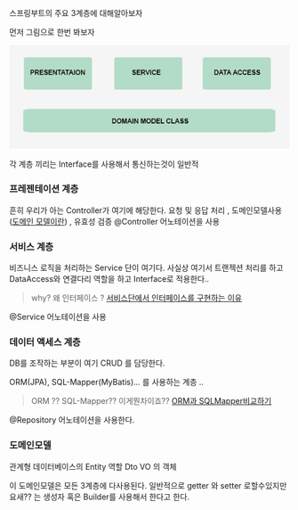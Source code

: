 스프링부트의 주요 3계층에 대해알아보자


먼저 그림으로 한번 봐보자 

![](https://github.com/tekies09/CS/blob/main/SpringBoot/images/SpringBoot3Layer.PNG?raw=true)

각 계층 끼리는 Interface를 사용해서 통신하는것이 일반적 

### 프레젠테이션 계층

흔히 우리가 아는 Controller가 여기에 해당한다.
요청 및 응답 처리 , 도메인모델사용 ([도메인 모델이란](#도메인모델)) , 유효성 검증
@Controller 어노테이션을 사용 

### 서비스 계층 

비즈니스 로직을 처리하는 Service 단이 여기다.
사실상 여기서 트랜젝션 처리를 하고 DataAccess와 연결다리 역할을 하고 Interface로 적용한다..

> why? 왜 인터페이스 ? [서비스단에서 인터페이스를 구현하는 이유]()

@Service 어노테이션을 사용

### 데이터 액세스 계층 

DB를 조작하는 부분이 여기 CRUD 를 담당한다.

ORM(JPA), SQL-Mapper(MyBatis)...  를 사용하는 계층 .. 

> ORM ?? SQL-Mapper?? 이게뭔차이죠?? [ORM과 SQLMapper비교하기](https://github.com/tekies09/CS/blob/main/SpringBoot/orm%20vs%20sqlmapper.MD)

@Repository 어노테이션을 사용한다.


### 도메인모델 

관계형 데이터베이스의 Entity 역할 Dto VO 의 객체

이 도메인모델은 모든 3계층에 다사용된다. 일반적으로 getter 와 setter 로할수있지만 요새?? 는 생성자 혹은 Builder를 사용해서 한다고 한다.
